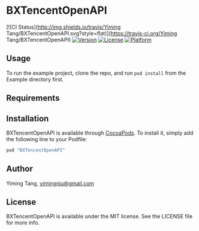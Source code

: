 # BXTencentOpenAPI

[![CI Status](http://img.shields.io/travis/Yiming Tang/BXTencentOpenAPI.svg?style=flat)](https://travis-ci.org/Yiming Tang/BXTencentOpenAPI)
[![Version](https://img.shields.io/cocoapods/v/BXTencentOpenAPI.svg?style=flat)](http://cocoapods.org/pods/BXTencentOpenAPI)
[![License](https://img.shields.io/cocoapods/l/BXTencentOpenAPI.svg?style=flat)](http://cocoapods.org/pods/BXTencentOpenAPI)
[![Platform](https://img.shields.io/cocoapods/p/BXTencentOpenAPI.svg?style=flat)](http://cocoapods.org/pods/BXTencentOpenAPI)

## Usage

To run the example project, clone the repo, and run `pod install` from the Example directory first.

## Requirements

## Installation

BXTencentOpenAPI is available through [CocoaPods](http://cocoapods.org). To install
it, simply add the following line to your Podfile:

```ruby
pod "BXTencentOpenAPI"
```

## Author

Yiming Tang, yimingnju@gmail.com

## License

BXTencentOpenAPI is available under the MIT license. See the LICENSE file for more info.
